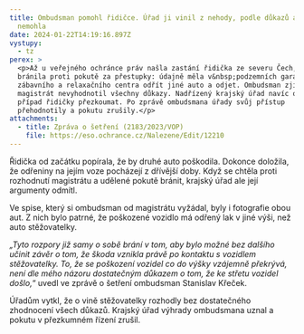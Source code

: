 ```yaml
---
title: Ombudsman pomohl řidičce. Úřad ji vinil z nehody, podle důkazů ale bourat
  nemohla
date: 2024-01-22T14:19:16.897Z
vystupy:
  - tz
perex: >
  <p>Až u veřejného ochránce práv našla zastání řidička ze severu Čech, která se
  bránila proti pokutě za přestupky: údajně měla v&nbsp;podzemních garážích
  zábavního a relaxačního centra odřít jiné auto a odjet. Ombudsman zjistil, že
  magistrát nevyhodnotil všechny důkazy. Nadřízený krajský úřad navíc odmítl
  případ řidičky přezkoumat. Po zprávě ombudsmana úřady svůj přístup
  přehodnotily a pokutu zrušily.</p>
attachments:
  - title: Zpráva o šetření (2183/2023/VOP)
    file: https://eso.ochrance.cz/Nalezene/Edit/12210
---
```

<p>Řidička od začátku popírala, že by druhé auto poškodila. Dokonce doložila, že odřeniny na jejím voze pocházejí z&nbsp;dřívější doby. Když se chtěla proti rozhodnutí magistrátu a udělené pokutě bránit, krajský úřad ale její argumenty odmítl.</p>

<p>Ve spise, který si ombudsman od magistrátu vyžádal, byly i fotografie obou aut. Z&nbsp;nich bylo patrné, že poškozené vozidlo má odřený lak v&nbsp;jiné výši, než auto stěžovatelky.</p>

<p><em>&bdquo;Tyto rozpory již samy o sobě brání v tom, aby bylo možné bez dalšího učinit závěr o tom, že škoda vznikla právě po kontaktu s vozidlem stěžovatelky. To, že se poškození vozidel co do výšky vzájemně překrývá, není dle mého názoru dostatečným důkazem o tom, že ke střetu vozidel došlo,</em>&ldquo; uvedl ve zprávě o šetření ombudsman Stanislav Křeček.</p>

<p>Úřadům vytkl, že o vině stěžovatelky rozhodly bez dostatečného zhodnocení všech důkazů. Krajský úřad výhrady ombudsmana uznal a pokutu v&nbsp;přezkumném řízení zrušil.</p>
